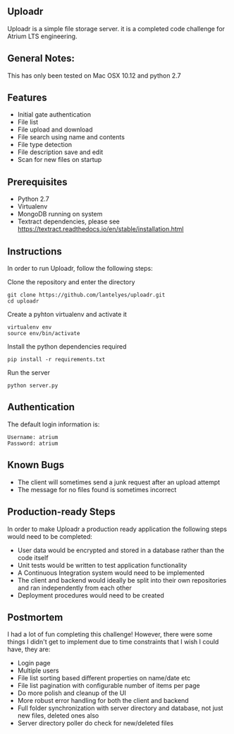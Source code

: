 ## Uploadr

Uploadr is a simple file storage server.
it is a completed code challenge for Atrium LTS engineering.

## General Notes:
This has only been tested on Mac OSX 10.12 and python 2.7

## Features
* Initial gate authentication
* File list
* File upload and download
* File search using name and contents
* File type detection
* File description save and edit
* Scan for new files on startup

## Prerequisites

* Python 2.7
* Virtualenv
* MongoDB running on system
* Textract dependencies, please see https://textract.readthedocs.io/en/stable/installation.html

## Instructions

In order to run Uploadr, follow the following steps:

Clone the repository and enter the directory
```
git clone https://github.com/lantelyes/uploadr.git
cd uploadr
```

Create a pyhton virtualenv and activate it
```
virtualenv env
source env/bin/activate
```

Install the python dependencies required
```
pip install -r requirements.txt
```

Run the server
```
python server.py
```

## Authentication

The default login information is:
```
Username: atrium
Password: atrium
```

## Known Bugs
* The client will sometimes send a junk request after an upload attempt
* The message for no files found is sometimes incorrect


## Production-ready Steps

In order to make Uploadr a production ready application the following steps would need to be completed:

* User data would be encrypted and stored in a database rather than the code itself
* Unit tests would be written to test application functionality
* A Continuous Integration system would need to be implemented
* The client and backend would ideally be split into their own repositories and ran independently from each other
* Deployment procedures would need to be created

## Postmortem

I had a lot of fun completing this challenge! However, there were some things I didn't get to implement due to time constraints that I wish I could have, they are:

* Login page
* Multiple users
* File list sorting based different properties on name/date etc
* File list pagination with configurable number of items per page
* Do more polish and cleanup of the UI
* More robust error handling for both the client and backend
* Full folder synchronization with server directory and database, not just new files, deleted ones also
* Server directory poller do check for new/deleted files